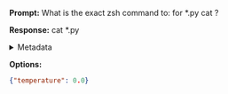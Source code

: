 **Prompt:**
What is the exact zsh command to: for *.py cat ?


**Response:**
cat *.py

<details><summary>Metadata</summary>

- Duration: 674 ms
- Datetime: 2023-08-28T14:57:41.123860
- Model: gpt-3.5-turbo-0613

</details>

**Options:**
```json
{"temperature": 0.0}
```

